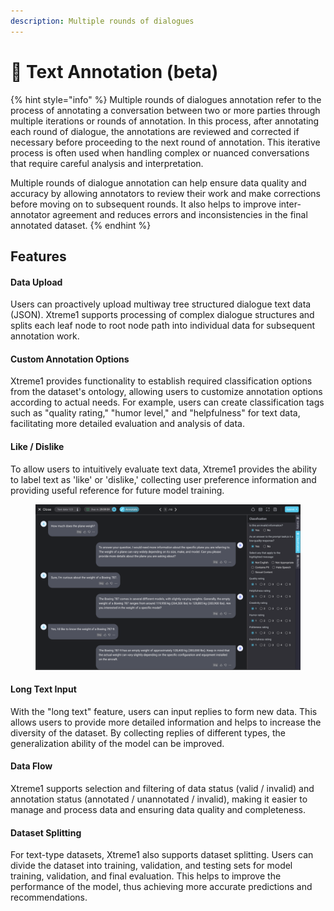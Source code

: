 ```yaml
---
description: Multiple rounds of dialogues
---
```


# 📖 Text Annotation (beta)



{% hint style="info" %}
Multiple rounds of dialogues annotation refer to the process of annotating a conversation between two or more parties through multiple iterations or rounds of annotation. In this process, after annotating each round of dialogue, the annotations are reviewed and corrected if necessary before proceeding to the next round of annotation. This iterative process is often used when handling complex or nuanced conversations that require careful analysis and interpretation.&#x20;

Multiple rounds of dialogue annotation can help ensure data quality and accuracy by allowing annotators to review their work and make corrections before moving on to subsequent rounds. It also helps to improve inter-annotator agreement and reduces errors and inconsistencies in the final annotated dataset.
{% endhint %}

## Features

#### Data Upload

Users can proactively upload multiway tree structured dialogue text data (JSON). Xtreme1 supports processing of complex dialogue structures and splits each leaf node to root node path into individual data for subsequent annotation work.

#### Custom Annotation Options

Xtreme1 provides functionality to establish required classification options from the dataset's ontology, allowing users to customize annotation options according to actual needs. For example, users can create classification tags such as "quality rating," "humor level," and "helpfulness" for text data, facilitating more detailed evaluation and analysis of data.

#### Like / Dislike

To allow users to intuitively evaluate text data, Xtreme1 provides the ability to label text as 'like' or 'dislike,' collecting user preference information and providing useful reference for future model training.

<figure><img src="../.gitbook/assets/0.7.png" alt=""><figcaption></figcaption></figure>

#### Long Text Input

With the "long text" feature, users can input replies to form new data. This allows users to provide more detailed information and helps to increase the diversity of the dataset. By collecting replies of different types, the generalization ability of the model can be improved.

#### Data Flow

Xtreme1 supports selection and filtering of data status (valid / invalid) and annotation status (annotated / unannotated / invalid), making it easier to manage and process data and ensuring data quality and completeness.

#### Dataset Splitting

For text-type datasets, Xtreme1 also supports dataset splitting. Users can divide the dataset into training, validation, and testing sets for model training, validation, and final evaluation. This helps to improve the performance of the model, thus achieving more accurate predictions and recommendations.

